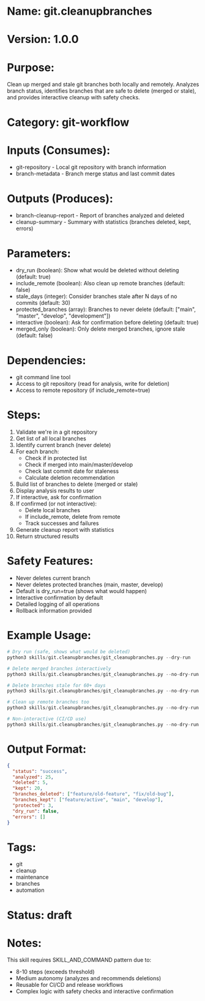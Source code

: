 # Name: git.cleanupbranches

# Version: 1.0.0

# Purpose:
Clean up merged and stale git branches both locally and remotely. Analyzes branch status, identifies branches that are safe to delete (merged or stale), and provides interactive cleanup with safety checks.

# Category: git-workflow

# Inputs (Consumes):
- git-repository - Local git repository with branch information
- branch-metadata - Branch merge status and last commit dates

# Outputs (Produces):
- branch-cleanup-report - Report of branches analyzed and deleted
- cleanup-summary - Summary with statistics (branches deleted, kept, errors)

# Parameters:
- dry_run (boolean): Show what would be deleted without deleting (default: true)
- include_remote (boolean): Also clean up remote branches (default: false)
- stale_days (integer): Consider branches stale after N days of no commits (default: 30)
- protected_branches (array): Branches to never delete (default: ["main", "master", "develop", "development"])
- interactive (boolean): Ask for confirmation before deleting (default: true)
- merged_only (boolean): Only delete merged branches, ignore stale (default: false)

# Dependencies:
- git command line tool
- Access to git repository (read for analysis, write for deletion)
- Access to remote repository (if include_remote=true)

# Steps:
1. Validate we're in a git repository
2. Get list of all local branches
3. Identify current branch (never delete)
4. For each branch:
   - Check if in protected list
   - Check if merged into main/master/develop
   - Check last commit date for staleness
   - Calculate deletion recommendation
5. Build list of branches to delete (merged or stale)
6. Display analysis results to user
7. If interactive, ask for confirmation
8. If confirmed (or not interactive):
   - Delete local branches
   - If include_remote, delete from remote
   - Track successes and failures
9. Generate cleanup report with statistics
10. Return structured results

# Safety Features:
- Never deletes current branch
- Never deletes protected branches (main, master, develop)
- Default is dry_run=true (shows what would happen)
- Interactive confirmation by default
- Detailed logging of all operations
- Rollback information provided

# Example Usage:
```python
# Dry run (safe, shows what would be deleted)
python3 skills/git.cleanupbranches/git_cleanupbranches.py --dry-run

# Delete merged branches interactively
python3 skills/git.cleanupbranches/git_cleanupbranches.py --no-dry-run

# Delete branches stale for 60+ days
python3 skills/git.cleanupbranches/git_cleanupbranches.py --no-dry-run --stale-days 60

# Clean up remote branches too
python3 skills/git.cleanupbranches/git_cleanupbranches.py --no-dry-run --include-remote

# Non-interactive (CI/CD use)
python3 skills/git.cleanupbranches/git_cleanupbranches.py --no-dry-run --no-interactive --merged-only
```

# Output Format:
```json
{
  "status": "success",
  "analyzed": 25,
  "deleted": 5,
  "kept": 20,
  "branches_deleted": ["feature/old-feature", "fix/old-bug"],
  "branches_kept": ["feature/active", "main", "develop"],
  "protected": 3,
  "dry_run": false,
  "errors": []
}
```

# Tags:
- git
- cleanup
- maintenance
- branches
- automation

# Status: draft

# Notes:
This skill requires SKILL_AND_COMMAND pattern due to:
- 8-10 steps (exceeds threshold)
- Medium autonomy (analyzes and recommends deletions)
- Reusable for CI/CD and release workflows
- Complex logic with safety checks and interactive confirmation

